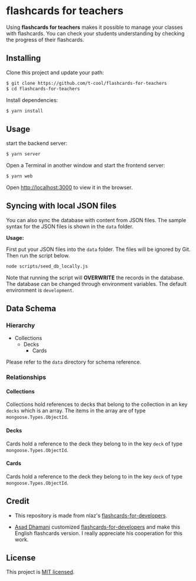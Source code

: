# flashcards for teachers

Using **flashcards for teachers** makes it possible to manage your classes with flashcards.  You can check your students understanding by checking the progress of their flashcards.

## Installing

Clone this project and update your path:

```sh
$ git clone https://github.com/t-cool/flashcards-for-teachers
$ cd flashcards-for-teachers
```

Install dependencies:

```sh
$ yarn install
```

## Usage

start the backend server:

```sh
$ yarn server
```

Open a Terminal in another window and start the frontend server:

```sh
$ yarn web
```

Open [http://localhost:3000](http://localhost:3000) to view it in the browser.

## Syncing with local JSON files

You can also sync the database with content from JSON files. The sample syntax for the JSON files is shown in the `data` folder.

**Usage:**

First put your JSON files into the `data` folder. The files will be ignored by Git. Then run the script below.

```bash
node scripts/seed_db_locally.js
```

Note that running the script will **OVERWRITE** the records in the database. The database can be changed through environment variables. The default environment is `development`.

## Data Schema

### Hierarchy
- Collections
	- Decks
		- Cards

Please refer to the `data` directory for schema reference. 

### Relationships

#### Collections
Collections hold references to decks that belong to the collection in an key `decks` which is an array. The items in the array are of type `mongoose.Types.ObjectId`.

#### Decks
Cards hold a reference to the deck they belong to in the key `deck` of type `mongoose.Types.ObjectId`.

#### Cards
Cards hold a reference to the deck they belong to in the key `deck` of type `mongoose.Types.ObjectId`.

## Credit

- This repository is made from nlaz's [flashcards-for-developers](https://github.com/nlaz/flashcards-for-developers). 

- [Asad Dhamani](https://github.com/dhamaniasad) 
customized [flashcards-for-developers](https://github.com/nlaz/flashcards-for-developers) and make this English flashcards version. I really appreciate his cooperation for this work.

## License

This project is [MIT licensed](./LICENSE.md).
